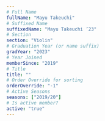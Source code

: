 ```yaml
---
# Full Name
fullName: "Mayu Takeuchi"
# Suffixed Name
suffixedName: "Mayu Takeuchi ’23"
# Section
section: "Violin"
# Graduation Year (or name suffix)
gradYear: "2023"
# Year Joined
memberSince: "2019"
# Title
title: ""
# Order Override for sorting
orderOverride: "-1"
# Active Seasons
seasons: ["2019/20"]
# Is active member?
active: "true"
---
```


